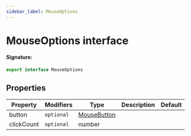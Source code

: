 ```yaml
---
sidebar_label: MouseOptions
---
```


# MouseOptions interface

#### Signature:

```typescript
export interface MouseOptions
```

## Properties

| Property   | Modifiers             | Type                                      | Description | Default |
| ---------- | --------------------- | ----------------------------------------- | ----------- | ------- |
| button     | <code>optional</code> | [MouseButton](./puppeteer.mousebutton.md) |             |         |
| clickCount | <code>optional</code> | number                                    |             |         |
